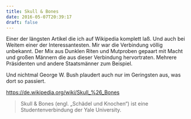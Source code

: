 ```yaml
---
title: Skull & Bones
date: 2016-05-07T20:39:17
draft: false
---
```


Einer der längsten Artikel die ich auf Wikipedia komplett laß. Und auch bei
Weitem einer der Interessantesten. Mir war die Verbindung völlig unbekannt.
Der Mix aus Dunklen Riten und Mutproben gepaart mit Macht und großen
Männern die aus dieser Verbindung hervortraten. Mehrere Präsidenten und
andere Staatsmänner zum Beispiel.

Und nichtmal George W. Bush plaudert auch nur im Geringsten aus, was dort
so passiert.

https://de.wikipedia.org/wiki/Skull_%26_Bones

> Skull & Bones (engl. „Schädel und Knochen“) ist eine Studentenverbindung
> der Yale University.
